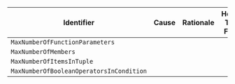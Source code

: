 | Identifier | Cause | Rationale | How To Fix |
| --- | --- | --- | --- |
| `MaxNumberOfFunctionParameters` | | | |
| `MaxNumberOfMembers` | | | |
| `MaxNumberOfItemsInTuple` | | | |
| `MaxNumberOfBooleanOperatorsInCondition` | | | |